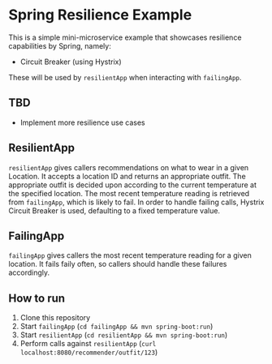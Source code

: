 # Spring Resilience Example

This is a simple mini-microservice example that showcases resilience capabilities by Spring, namely:

* Circuit Breaker (using Hystrix)

These will be used by `resilientApp` when interacting with `failingApp`.

## TBD

* Implement more resilience use cases

## ResilientApp

`resilientApp` gives callers recommendations on what to wear in a given Location. It accepts a location ID and returns an appropriate outfit. The appropriate outfit is decided upon according to the current temperature at the specified location. The most recent temperature reading is retrieved from `failingApp`, which is likely to fail.
In order to handle failing calls, Hystrix Circuit Breaker is used, defaulting to a fixed temperature value.

## FailingApp

`failingApp` gives callers the most recent temperature reading for a given location. It fails faily often, so callers should handle these failures accordingly.

## How to run

1. Clone this repository
2. Start `failingApp` (`cd failingApp && mvn spring-boot:run`)
3. Start `resilientApp` (`cd resilientApp && mvn spring-boot:run`)
4. Perform calls against `resilientApp` (`curl localhost:8080/recommender/outfit/123`)

